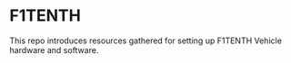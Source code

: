 # F1TENTH
This repo introduces resources gathered for setting up F1TENTH Vehicle hardware and software.
